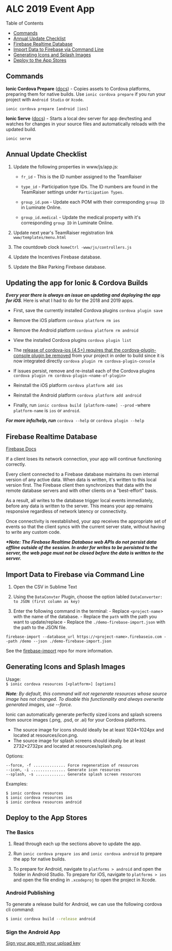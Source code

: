 # ALC 2019 Event App

Table of Contents<br>

- [Commands](#commands)<br>
- [Annual Update Checklist](#annual-update-checklist)<br>
- [Firebase Realtime Database](#firebase-realtime-database)<br>
- [Import Data to Firebase via Command Line](#import-data-to-firebase-via-command-line)<br>
- [Generating Icons and Splash Images](#generating-icons-and-splash-images)<br>
- [Deploy to the App Stores](#deploy-to-the-app-stores)

## Commands

**Ionic Cordova Prepare** ([docs](https://ionicframework.com/docs/cli/commands/cordova-prepare)) - Copies assets to Cordova platforms, preparing them for native builds. Use `ionic cordova prepare` if you run your project with `Android Studio` or `Xcode`.

`ionic cordova prepare [android |ios]`

**Ionic Serve** ([docs](https://ionicframework.com/docs/cli/commands/serve)) - Starts a local dev server for app dev/testing and watches for changes in your source files and automatically reloads with the updated build.

`ionic serve`

## Annual Update Checklist

1. Update the following properties in www/js/app.js:

   - `fr_id` - This is the ID number assigned to the TeamRaiser

   - `type_id` - Participation type IDs. The ID numbers are found in the TeamRaiser settings under `Participation Types`.

   - `group_id.pom` - Update each POM with their corresponding `group ID` in Luminate Online.

   - `group_id.medical` - Update the medical property with it's corresponding `group ID` in Luminate Online.

2. Update next year's TeamRaiser registration link `www/templates/menu.html`

3. The countdowb clock `homeCtrl -www/js/controllers.js`

4. Update the Incentives Firebase database.

5. Update the Bike Parking Firebase database.

## Updating the app for Ionic & Cordova Builds

**_Every year there is always an issue an updating and deploying the app for iOS_**. Here is what I had to do for the 2018 and 2019 apps.

- First, save the currently installed Cordova plugins `cordova plugin save`

- Remove the iOS platform `cordova platform rm ios`

- Remove the Android platform `cordova platform rm android`

- View the installed Cordova plugins `cordova plugin list`

- The [release of cordova-ios (4.5+) requires that the cordova-plugin-console plugin be removed](https://forum.ionicframework.com/t/ionic-not-building-for-ios-linker-command-failed-error-65/91481/7) from your project in order to build since it is now integrated directly `cordova plugin rm cordova-plugin-console`

- If issues persist, remove and re-install each of the Cordova plugins `cordova plugin rm cordova-plugin-<name-of-plugin>`

- Reinstall the iOS platform `cordova platform add ios`

- Reinstall the Android platform `cordova platform add android`

- Finally, run `ionic cordova build [platform-name] --prod` -where `platform-name` is `ios` or `android`.

**_For more info/help, run_** `cordova --help` or `cordova plugin --help`

## Firebase Realtime Database

[Firebase Docs](https://firebase.google.com/docs/database/web/read-and-write)

If a client loses its network connection, your app will continue functioning correctly.

Every client connected to a Firebase database maintains its own internal version of any active data. When data is written, it's written to this local version first. The Firebase client then synchronizes that data with the remote database servers and with other clients on a "best-effort" basis.

As a result, all writes to the database trigger local events immediately, before any data is written to the server. This means your app remains responsive regardless of network latency or connectivity.

Once connectivity is reestablished, your app receives the appropriate set of events so that the client syncs with the current server state, without having to write any custom code.

**_\*Note: The Firebase Realtime Database web APIs do not persist data offline outside of the session. In order for writes to be persisted to the server, the web page must not be closed before the data is written to the server._**

## Import Data to Firebase via Command Line

1. Open the CSV in Sublime Text

2. Using the `DataConvter` Plugin, choose the option labled `DataConverter: to JSON (first column as key)`

3. Enter the following command in the terminal: - Replace `<project-name`> with the name of the database. - Replace the `path` with the path you want to update/replace - Replace the `./demo-firebase-import.json` with the path to the JSON file.

```
firebase-import --database_url https://<project-name>.firebaseio.com --path /demo --json ./demo-firebase-import.json
```

See the [firebase-import](https://github.com/firebase/firebase-import) repo for more information.

## Generating Icons and Splash Images

Usage:<br>
`$ ionic cordova resources [<platform>] [options]`

_**Note**: By default, this command will not regenerate resources whose source image has not changed. To disable this functionality and always overwrite generated images, use --force._

Ionic can automatically generate perfectly sized icons and splash screens from source images (.png, .psd, or .ai) for your Cordova platforms.

- The source image for icons should ideally be at least 1024×1024px and located at resources/icon.png.
- The source image for splash screens should ideally be at least 2732×2732px and located at resources/splash.png.

Options:

    --force, -f .............. Force regeneration of resources
    --icon, -i ............... Generate icon resources
    --splash, -s ............. Generate splash screen resources

Examples:

`$ ionic cordova resources`<br>
`$ ionic cordova resources ios`<br>
`$ ionic cordova resources android`

## Deploy to the App Stores

### The Basics

1. Read through each up the sections above to update the app.

2. Run `ionic cordova prepare ios` and `ionic cordova android` to prepare the app for native builds.

3. To prepare for Android, navigate to `platforms > android` and open the folder in Android Studio. To prepare for iOS, navigate to `platforms > ios` and open the file ending in `.xcodeproj` to open the project in Xcode.

### Android Publishing

To generate a release build for Android, we can use the following cordova cli command:

```bash
$ ionic cordova build --release android
```

### Sign the Android App

[Sign your app with your upload key](https://developer.android.com/studio/publish/app-signing)
